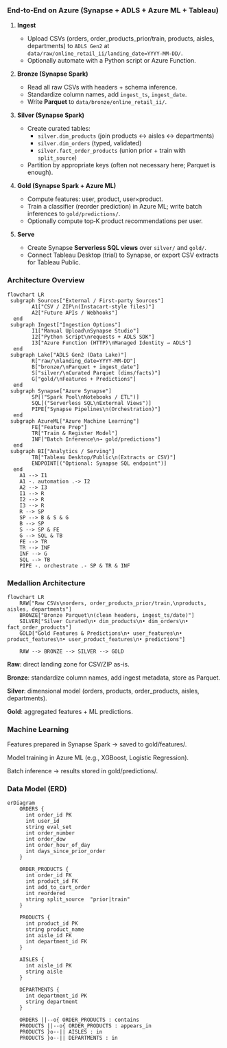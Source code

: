### End‑to‑End on Azure (Synapse + ADLS + Azure ML + Tableau)

1. **Ingest**
   - Upload CSVs (orders, order_products_prior/train, products, aisles, departments) to `ADLS Gen2` at `data/raw/online_retail_ii/landing_date=YYYY-MM-DD/`.
   - Optionally automate with a Python script or Azure Function.

2. **Bronze (Synapse Spark)**
   - Read all raw CSVs with headers + schema inference.
   - Standardize column names, add `ingest_ts`, `ingest_date`.
   - Write **Parquet** to `data/bronze/online_retail_ii/`.

3. **Silver (Synapse Spark)**
   - Create curated tables:
     - `silver.dim_products` (join products ↔ aisles ↔ departments)
     - `silver.dim_orders` (typed, validated)
     - `silver.fact_order_products` (union prior + train with `split_source`)
   - Partition by appropriate keys (often not necessary here; Parquet is enough).

4. **Gold (Synapse Spark + Azure ML)**
   - Compute features: user, product, user×product.
   - Train a classifier (reorder prediction) in Azure ML; write batch inferences to `gold/predictions/`.
   - Optionally compute top‑K product recommendations per user.

5. **Serve**
   - Create Synapse **Serverless SQL views** over `silver/` and `gold/`.
   - Connect Tableau Desktop (trial) to Synapse, or export CSV extracts for Tableau Public.

 ### Architecture Overview
 
```mermaid
flowchart LR
 subgraph Sources["External / First‑party Sources"]
        A1["CSV / ZIP\n(Instacart-style files)"]
        A2["Future APIs / Webhooks"]
  end
 subgraph Ingest["Ingestion Options"]
        I1["Manual Upload\nSynapse Studio"]
        I2["Python Script\nrequests + ADLS SDK"]
        I3["Azure Function (HTTP)\nManaged Identity → ADLS"]
  end
 subgraph Lake["ADLS Gen2 (Data Lake)"]
        R["raw/\nlanding_date=YYYY‑MM‑DD"]
        B["bronze/\nParquet + ingest_date"]
        S["silver/\nCurated Parquet (dims/facts)"]
        G["gold/\nFeatures + Predictions"]
  end
 subgraph Synapse["Azure Synapse"]
        SP[("Spark Pool\nNotebooks / ETL")]
        SQL[("Serverless SQL\nExternal Views")]
        PIPE["Synapse Pipelines\n(Orchestration)"]
  end
 subgraph AzureML["Azure Machine Learning"]
        FE["Feature Prep"]
        TR["Train & Register Model"]
        INF["Batch Inference\n→ gold/predictions"]
  end
 subgraph BI["Analytics / Serving"]
        TB["Tableau Desktop/Public\n(Extracts or CSV)"]
        ENDPOINT[("Optional: Synapse SQL endpoint")]
  end
    A1 --> I1
    A1 -. automation .-> I2
    A2 --> I3
    I1 --> R
    I2 --> R
    I3 --> R
    R --> SP
    SP --> B & S & G
    B --> SP
    S --> SP & FE
    G --> SQL & TB
    FE --> TR
    TR --> INF
    INF --> G
    SQL --> TB
    PIPE -. orchestrate .- SP & TR & INF

```
### Medallion Architecture

``` mermaid
flowchart LR
    RAW["Raw CSVs\norders, order_products_prior/train,\nproducts, aisles, departments"]
    BRONZE["Bronze Parquet\n(clean headers, ingest_ts/date)"]
    SILVER["Silver Curated\n• dim_products\n• dim_orders\n• fact_order_products"]
    GOLD["Gold Features & Predictions\n• user_features\n• product_features\n• user_product_features\n• predictions"]

    RAW --> BRONZE --> SILVER --> GOLD
```
**Raw**: direct landing zone for CSV/ZIP as-is.

**Bronze**: standardize column names, add ingest metadata, store as Parquet.

**Silver**: dimensional model (orders, products, order_products, aisles, departments).

**Gold**: aggregated features + ML predictions.

### Machine Learning
Features prepared in Synapse Spark → saved to gold/features/.

Model training in Azure ML (e.g., XGBoost, Logistic Regression).

Batch inference → results stored in gold/predictions/.

### Data Model (ERD)
``` mermaid
erDiagram
    ORDERS {
      int order_id PK
      int user_id
      string eval_set
      int order_number
      int order_dow
      int order_hour_of_day
      int days_since_prior_order
    }

    ORDER_PRODUCTS {
      int order_id FK
      int product_id FK
      int add_to_cart_order
      int reordered
      string split_source  "prior|train"
    }

    PRODUCTS {
      int product_id PK
      string product_name
      int aisle_id FK
      int department_id FK
    }

    AISLES {
      int aisle_id PK
      string aisle
    }

    DEPARTMENTS {
      int department_id PK
      string department
    }

    ORDERS ||--o{ ORDER_PRODUCTS : contains
    PRODUCTS ||--o{ ORDER_PRODUCTS : appears_in
    PRODUCTS }o--|| AISLES : in
    PRODUCTS }o--|| DEPARTMENTS : in
```
